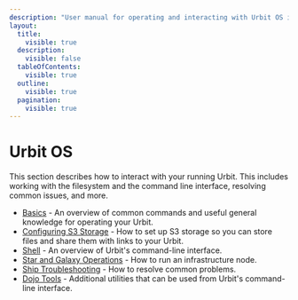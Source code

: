 ```yaml
---
description: "User manual for operating and interacting with Urbit OS including filesystem and command line."
layout:
  title:
    visible: true
  description:
    visible: false
  tableOfContents:
    visible: true
  outline:
    visible: true
  pagination:
    visible: true
---
```


# Urbit OS

This section describes how to interact with your running Urbit. This includes working with the filesystem and the command line interface, resolving common issues, and more.

- [Basics](basics.md) - An overview of common commands and useful general knowledge for operating your Urbit.
- [Configuring S3 Storage](s3.md) - How to set up S3 storage so you can store files and share them with links to your Urbit.
- [Shell](shell.md) - An overview of Urbit's command-line interface.
- [Star and Galaxy Operations](stars-and-galaxies.md) - How to run an infrastructure node.
- [Ship Troubleshooting](ship-troubleshooting.md) - How to resolve common problems.
- [Dojo Tools](dojo-tools.md) - Additional utilities that can be used from Urbit's command-line interface.
